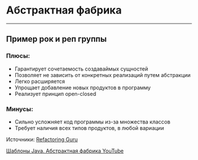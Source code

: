 # Абстрактная фабрика

---

## Пример рок и реп группы

### Плюсы: 
* Гарантирует сочетаемость создаваймых сущностей
* Позволяет не зависить от конкретных реализаций путем абстракции
* Легко расширяется
* Упрощает добавление новых продуктов в программу
* Реализует принцип open-closed

### Минусы:
* Сильно усложняет код программы из-за множества классов
* Требует наличия всех типов продуктов, в любой вариации

Источники:
[Refactoring Guru](https://refactoring.guru/ru/design-patterns/abstract-factory)

[Шаблоны Java. Абстрактная фабрика YouTube](https://www.youtube.com/watch?v=cmyUI_ZezoU&ab_channel=EugeneSuleimanov)
